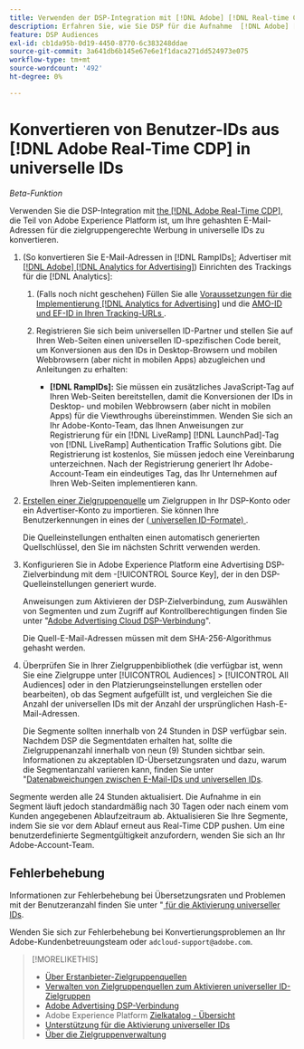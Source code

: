 ```yaml
---
title: Verwenden der DSP-Integration mit [!DNL Adobe] [!DNL Real-time CDP]
description: Erfahren Sie, wie Sie DSP für die Aufnahme  [!DNL Adobe] [!DNL Real-time CDP] Erstanbietersegmenten aktivieren.
feature: DSP Audiences
exl-id: cb1da95b-0d19-4450-8770-6c383248ddae
source-git-commit: 3a641db6b145e67e6e1f1daca271dd524973e075
workflow-type: tm+mt
source-wordcount: '492'
ht-degree: 0%

---
```


# Konvertieren von Benutzer-IDs aus [!DNL Adobe Real-Time CDP] in universelle IDs

*Beta-Funktion*

Verwenden Sie die DSP-Integration mit [the [!DNL Adobe Real-Time CDP]](https://experienceleague.adobe.com/docs/experience-platform/rtcdp/overview.html?lang=de), die Teil von Adobe Experience Platform ist, um Ihre gehashten E-Mail-Adressen für die zielgruppengerechte Werbung in universelle IDs zu konvertieren.

1. (So konvertieren Sie E-Mail-Adressen in [!DNL RampIDs]<!-- or [!DNL ID5] IDs -->; Advertiser mit [[!DNL Adobe] [!DNL Analytics for Advertising]](/help/integrations/analytics/overview.md)) Einrichten des Trackings für die [!DNL Analytics]:

   1. (Falls noch nicht geschehen) Füllen Sie alle [Voraussetzungen für die Implementierung [!DNL Analytics for Advertising]](/help/integrations/analytics/prerequisites.md) und die [AMO-ID und EF-ID in Ihren Tracking-URLs ](/help/integrations/analytics/ids.md).

   1. Registrieren Sie sich beim universellen ID-Partner und stellen Sie auf Ihren Web-Seiten einen universellen ID-spezifischen Code bereit, um Konversionen aus den IDs in Desktop-Browsern und mobilen Webbrowsern (aber nicht in mobilen Apps) abzugleichen und Anleitungen zu erhalten:

      * **[!DNL RampIDs]:** Sie müssen ein zusätzliches JavaScript-Tag auf Ihren Web-Seiten bereitstellen, damit die Konversionen der IDs in Desktop- und mobilen Webbrowsern (aber nicht in mobilen Apps) für die Viewthroughs übereinstimmen. Wenden Sie sich an Ihr Adobe-Konto-Team, das Ihnen Anweisungen zur Registrierung für ein [!DNL LiveRamp] [!DNL LaunchPad]-Tag von [!DNL LiveRamp] Authentication Traffic Solutions gibt. Die Registrierung ist kostenlos, Sie müssen jedoch eine Vereinbarung unterzeichnen. Nach der Registrierung generiert Ihr Adobe-Account-Team ein eindeutiges Tag, das Ihr Unternehmen auf Ihren Web-Seiten implementieren kann.

1. [Erstellen einer Zielgruppenquelle](source-manage.md) um Zielgruppen in Ihr DSP-Konto oder ein Advertiser-Konto zu importieren. Sie können Ihre Benutzerkennungen in eines der ([ universellen ID-Formate) ](source-about.md).

   Die Quelleinstellungen enthalten einen automatisch generierten Quellschlüssel, den Sie im nächsten Schritt verwenden werden.

1. Konfigurieren Sie in Adobe Experience Platform eine Advertising DSP-Zielverbindung mit dem -[!UICONTROL Source Key], der in den DSP-Quelleinstellungen generiert wurde.

   Anweisungen zum Aktivieren der DSP-Zielverbindung, zum Auswählen von Segmenten und zum Zugriff auf Kontrollberechtigungen finden Sie unter &quot;[Adobe Advertising Cloud DSP-Verbindung](https://experienceleague.adobe.com/docs/experience-platform/destinations/catalog/advertising/adobe-advertising-cloud-connection.html?lang=de)&quot;.

   Die Quell-E-Mail-Adressen müssen mit dem SHA-256-Algorithmus gehasht werden.

1. Überprüfen Sie in Ihrer Zielgruppenbibliothek (die verfügbar ist, wenn Sie eine Zielgruppe unter [!UICONTROL Audiences] > [!UICONTROL All Audiences] oder in den Platzierungseinstellungen erstellen oder bearbeiten), ob das Segment aufgefüllt ist, und vergleichen Sie die Anzahl der universellen IDs mit der Anzahl der ursprünglichen Hash-E-Mail-Adressen.

   Die Segmente sollten innerhalb von 24 Stunden in DSP verfügbar sein. Nachdem DSP die Segmentdaten erhalten hat, sollte die Zielgruppenanzahl innerhalb von neun (9) Stunden sichtbar sein. Informationen zu akzeptablen ID-Übersetzungsraten und dazu, warum die Segmentanzahl variieren kann, finden Sie unter &quot;[Datenabweichungen zwischen E-Mail-IDs und universellen IDs](#universal-ids-data-variances).

Segmente werden alle 24 Stunden aktualisiert. Die Aufnahme in ein Segment läuft jedoch standardmäßig nach 30 Tagen oder nach einem vom Kunden angegebenen Ablaufzeitraum ab. Aktualisieren Sie Ihre Segmente, indem Sie sie vor dem Ablauf erneut aus Real-Time CDP pushen. Um eine benutzerdefinierte Segmentgültigkeit anzufordern, wenden Sie sich an Ihr Adobe-Account-Team.

## Fehlerbehebung

Informationen zur Fehlerbehebung bei Übersetzungsraten und Problemen mit der Benutzeranzahl finden Sie unter &quot;[ für die Aktivierung universeller IDs](/help/dsp/audiences/universal-ids.md).

Wenden Sie sich zur Fehlerbehebung bei Konvertierungsproblemen an Ihr Adobe-Kundenbetreuungsteam oder `adcloud-support@adobe.com`.

>[!MORELIKETHIS]
>
>* [Über Erstanbieter-Zielgruppenquellen](/help/dsp/audiences/sources/source-about.md)
>* [Verwalten von Zielgruppenquellen zum Aktivieren universeller ID-Zielgruppen](source-manage.md)
>* [Adobe Advertising DSP-Verbindung](https://experienceleague.adobe.com/docs/experience-platform/destinations/catalog/advertising/adobe-advertising-cloud-connection.html?lang=de)
>* Adobe Experience Platform [Zielkatalog - Übersicht](https://experienceleague.adobe.com/docs/experience-platform/destinations/catalog/overview.html?lang=de)
>* [Unterstützung für die Aktivierung universeller IDs](/help/dsp/audiences/universal-ids.md)
>* [Über die Zielgruppenverwaltung](/help/dsp/audiences/audience-about.md)
